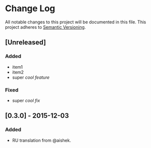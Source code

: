 # Change Log

All notable changes to this project will be documented in this file.
This project adheres to [Semantic Versioning](http://semver.org/).

## [Unreleased]

### Added

-   item1
-   item2
-   super _cool feature_

### Fixed

- super _cool fix_

## [0.3.0] - 2015-12-03

### Added

-   RU translation from @aishek.
